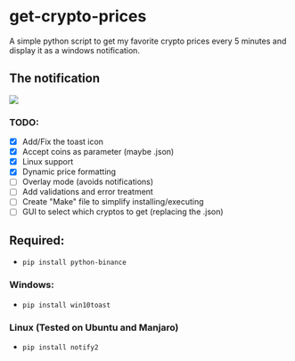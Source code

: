 # get-crypto-prices
A simple python script to get my favorite crypto prices every 5 minutes and display it as a windows notification.

## The notification
<img src="https://github.com/LucasMonir/Arduino-personal-projects/blob/master/test.png?raw=true"></img>

### TODO:
* [x] Add/Fix the toast icon
* [x] Accept coins as parameter (maybe .json) 
* [x] Linux support
* [x] Dynamic price formatting
* [ ] Overlay mode (avoids notifications)
* [ ] Add validations and error treatment
* [ ] Create "Make" file to simplify installing/executing
* [ ] GUI to select which cryptos to get (replacing the .json)

## Required:
* ```pip install python-binance```

### Windows:
* ```pip install win10toast```

### Linux (Tested on Ubuntu and Manjaro)
* ```pip install notify2```



